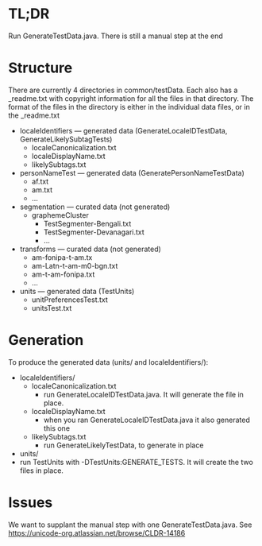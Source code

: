 # TL;DR

Run GenerateTestData.java. There is still a manual step at the end

# Structure

There are currently 4 directories in common/testData.
Each also has a _readme.txt with copyright information for all the files in that directory. 
The format of the files in the directory is either in the individual data files, or in the _readme.txt

* localeIdentifiers — generated data (GenerateLocaleIDTestData, GenerateLikelySubtagTests)
  * localeCanonicalization.txt
  * localeDisplayName.txt
  * likelySubtags.txt
* personNameTest — generated data (GeneratePersonNameTestData)
  * af.txt
  * am.txt
  * …
* segmentation — curated data (not generated)
  * graphemeCluster
    * TestSegmenter-Bengali.txt
    * TestSegmenter-Devanagari.txt
    * …
* transforms — curated data (not generated)
  * am-fonipa-t-am.tx
  * am-Latn-t-am-m0-bgn.txt
  * am-t-am-fonipa.txt
  * …
* units — generated data (TestUnits)
  * unitPreferencesTest.txt
  * unitsTest.txt

# Generation

To produce the generated data (units/ and localeIdentifiers/):

* localeIdentifiers/
  * localeCanonicalization.txt
    * run GenerateLocaleIDTestData.java. It will generate the file in place.
  * localeDisplayName.txt
    * when you ran GenerateLocaleIDTestData.java it also generated this one
  * likelySubtags.txt
    * run GenerateLikelyTestData, to generate in place
* units/
 * run TestUnits with -DTestUnits:GENERATE_TESTS. It will create the two files in place.

# Issues

We want to supplant the manual step with one GenerateTestData.java.
See https://unicode-org.atlassian.net/browse/CLDR-14186